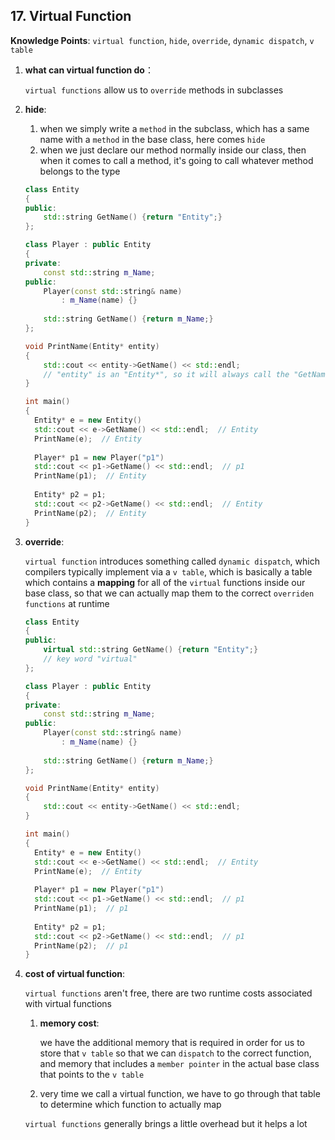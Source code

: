 ## 17. Virtual Function

**Knowledge Points**: `virtual function`, `hide`, `override`, `dynamic dispatch`, `v table`

1. **what can virtual function do**： 

    `virtual functions` allow us to `override` methods in subclasses

2. **hide**: 

    1. when we simply write a `method` in the subclass, which has a same name with a `method` in the base class, here comes `hide`
    2. when we just declare our method normally inside our class, then when it comes to call a method, it's going to call whatever method belongs to the type

    ```c++
    class Entity
    {
    public:
        std::string GetName() {return "Entity";}
    };
    
    class Player : public Entity
    {
    private:
        const std::string m_Name;
    public:
        Player(const std::string& name)
            : m_Name(name) {}
      
        std::string GetName() {return m_Name;}
    };
    
    void PrintName(Entity* entity)
    {
        std::cout << entity->GetName() << std::endl;
        // "entity" is an "Entity*", so it will always call the "GetName()" function in the "class Entity" in this case
    }
    
    int main()
    {
      Entity* e = new Entity()
      std::cout << e->GetName() << std::endl;  // Entity
      PrintName(e);  // Entity
      
      Player* p1 = new Player("p1")
      std::cout << p1->GetName() << std::endl;  // p1
      PrintName(p1);  // Entity
      
      Entity* p2 = p1;
      std::cout << p2->GetName() << std::endl;  // Entity
      PrintName(p2);  // Entity
    }
    ```

3. **override**: 

    `virtual function` introduces something called `dynamic dispatch`, which compilers typically implement via a `v table`, which is basically a table which contains a **mapping** for all of the `virtual` functions inside our base class, so that we can actually map them to the correct `overriden functions` at runtime

    ```c++
    class Entity
    {
    public:
        virtual std::string GetName() {return "Entity";}
        // key word "virtual"
    };
    
    class Player : public Entity
    {
    private:
        const std::string m_Name;
    public:
        Player(const std::string& name)
            : m_Name(name) {}
      
        std::string GetName() {return m_Name;}
    };
    
    void PrintName(Entity* entity)
    {
        std::cout << entity->GetName() << std::endl;
    }
    
    int main()
    {
      Entity* e = new Entity()
      std::cout << e->GetName() << std::endl;  // Entity
      PrintName(e);  // Entity
      
      Player* p1 = new Player("p1")
      std::cout << p1->GetName() << std::endl;  // p1
      PrintName(p1);  // p1
      
      Entity* p2 = p1;
      std::cout << p2->GetName() << std::endl;  // p1
      PrintName(p2);  // p1
    }
    ```

4. **cost of virtual function**:

    `virtual functions` aren't free, there are two runtime costs associated with virtual functions 

    1. **memory cost**: 

        we have the additional memory that is required in order for us to store that `v table` so that we can `dispatch` to the correct function, and memory that includes a `member pointer` in the actual base class that points to the `v table`

    2. very time we call a virtual function, we have to go through that table to determine which function to actually map

    `virtual functions` generally brings a little overhead but it helps a lot

